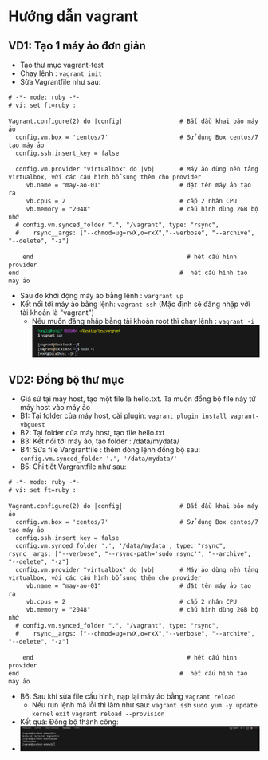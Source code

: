 # Hướng dẫn vagrant 
 
## VD1: Tạo 1 máy ảo đơn giản
- Tạo thư mục vagrant-test
- Chạy lệnh : `vagrant init`
- Sửa Vagrantfile như sau:
```shell
# -*- mode: ruby -*-
# vi: set ft=ruby :

Vagrant.configure(2) do |config|                # Bắt đầu khai báo máy ảo
  config.vm.box = 'centos/7'                    # Sử dụng Box centos/7 tạo máy ảo
  config.ssh.insert_key = false                   

  config.vm.provider "virtualbox" do |vb|       # Máy ảo dùng nền tảng virtualbox, với các cấu hình bổ sung thêm cho provider
     vb.name = "may-ao-01"                      # đặt tên máy ảo tạo ra
     vb.cpus = 2                                # cấp 2 nhân CPU
     vb.memory = "2048"                         # cấu hình dùng 2GB bộ nhớ
  # config.vm.synced_folder ".", "/vagrant", type: "rsync",
  #    rsync__args: ["--chmod=ug=rwX,o=rxX","--verbose", "--archive", "--delete", "-z"]
  
    end                                           # hết cấu hình provider
end                                             #  hết cấu hình tạo máy ảo
```

- Sau đó khởi động máy ảo bằng lệnh : `vargrant up` 
- Kết nối tới máy ảo bằng lệnh: `vagrant ssh` (Mặc định sẽ đăng nhập với tài khoản là "vagrant")
    + Nếu muốn đăng nhập bằng tài khoản root thì chạy lệnh : `vagrant -i`
    ![v1](/img_guide/v0.png)

## VD2: Đồng bộ thư mục
- Giả sử tại máy host, tạo một file là hello.txt. Ta muốn đồng bộ file này từ máy host vào máy ảo 
- B1: Tại folder của máy host, cài plugin: `vagrant plugin install vagrant-vbguest`
- B2: Tại folder của máy host, tạo file hello.txt
- B3: Kết nối tới máy ảo, tạo folder : /data/mydata/
- B4: Sửa file Vargrantfile : thêm dòng lệnh đồng bộ sau: `config.vm.synced_folder '.', '/data/mydata/' `
- B5: Chi tiết Vargrantfile như sau:
```shell
# -*- mode: ruby -*-
# vi: set ft=ruby :

Vagrant.configure(2) do |config|                # Bắt đầu khai báo máy ảo
  config.vm.box = 'centos/7'                    # Sử dụng Box centos/7 tạo máy ảo
  config.ssh.insert_key = false                   
  config.vm.synced_folder '.', '/data/mydata', type: "rsync", rsync__args: ["--verbose", "--rsync-path='sudo rsync'", "--archive", "--delete", "-z"]
  config.vm.provider "virtualbox" do |vb|       # Máy ảo dùng nền tảng virtualbox, với các cấu hình bổ sung thêm cho provider
     vb.name = "may-ao-01"                      # đặt tên máy ảo tạo ra
     vb.cpus = 2                                # cấp 2 nhân CPU
     vb.memory = "2048"                         # cấu hình dùng 2GB bộ nhớ
  # config.vm.synced_folder ".", "/vagrant", type: "rsync",
  #    rsync__args: ["--chmod=ug=rwX,o=rxX","--verbose", "--archive", "--delete", "-z"]
  
    end                                           # hết cấu hình provider
end                                             #  hết cấu hình tạo máy ảo
```
- B6: Sau khi sửa file cấu hình, nạp lại máy ảo bằng `vagrant reload `
    + Nếu run lệnh mà lỗi thì làm như sau:
        `vagrant ssh`
        `sudo yum -y update kernel`
        `exit`
        `vagrant reload --provision`
- Kết quả: Đồng bộ thành công:
- ![1.png](/img_guide/v1.png)

